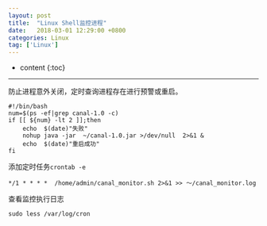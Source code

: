 ```yaml
---
layout: post
title:  "Linux Shell监控进程"
date:   2018-03-01 12:29:00 +0800
categories: Linux 
tag: ['Linux']
---
```


* content
{:toc}

---


防止进程意外关闭，定时查询进程存在进行预警或重启。

```
#!/bin/bash
num=$(ps -ef|grep canal-1.0 -c)
if [[ ${num} -lt 2 ]];then
    echo  $(date)"失败"
    nohup java -jar  ~/canal-1.0.jar >/dev/null  2>&1 &
    echo  $(date)"重启成功"
fi
```




添加定时任务`crontab -e`



```
*/1 * * * *  /home/admin/canal_monitor.sh 2>&1 >> ～/canal_monitor.log
```

查看监控执行日志


```
sudo less /var/log/cron
```